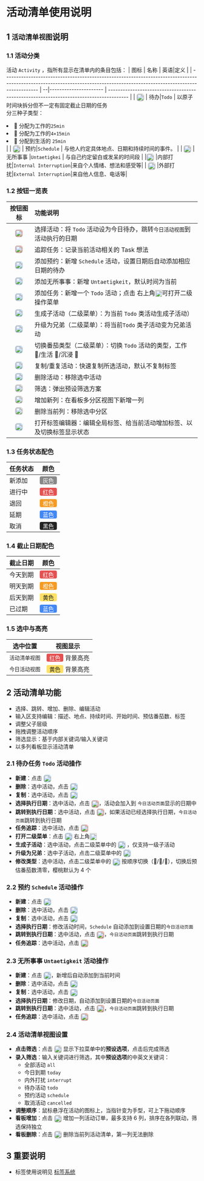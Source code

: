 # 活动清单使用说明

## 1 `活动清单视图`说明

### 1.1 活动分类

活动 `Activity` ，指所有显示在清单内的条目包括：
| 图标 | 名称 | 英语|定义 |
| -------------------------------------------------------------------------------------------------------------------------------------------------------------------------- | --|---------------------- | -------------------------------------------------------------------------------------- |
| <img src="/icons/ApprovalsApp24Regular.svg" width="20" style="display:inline-block;vertical-align:middle;margin:0;background:rgb(224, 224, 224);border-radius: 6px;"> | 待办|`Todo` | 以原子时间块拆分但不一定有固定截止日期的任务<br>分三种子类型： <li>🍅 分配为工作的`25min`</li><li>🍒 分配为工作的`4×15min`</li><li>🍇 分配到生活的 `25min` </li> |
| <img src="/icons/CalendarCheckmark20Regular.svg" width="20" style="display:inline-block;vertical-align:middle;margin:0;background:rgb(224, 224, 224);border-radius: 6px;"> | 预约|`Schedule` | 与他人约定具体地点、日期和持续时间的事件。 |
| <img src="/icons/Cloud24Regular.svg" width="20" style="display:inline-block;vertical-align:middle;margin:0;background:rgb(224, 224, 224);border-radius: 6px;"> | 无所事事 |`Untaetigkei` | 与自己约定留白或发呆的时间段 |
|<img src="/icons/Chat24Regular.svg" width="20" style="display:inline-block;vertical-align:middle;margin:0;background:rgb(224, 224, 224);border-radius: 6px;"> |内部打扰|`Internal Interruption`|来自个人情绪、想法和感受等|
| <img src="/icons/VideoPersonCall24Regular.svg" width="20" style="display:inline-block;vertical-align:middle;margin:0;background:rgb(224, 224, 224);border-radius: 6px;"> |外部打扰|`External Interruption`|来自他人信息、电话等|

### 1.2 按钮一览表

|                                                                                    按钮图标                                                                                    | 功能说明                                                                                                                                                            |
| :----------------------------------------------------------------------------------------------------------------------------------------------------------------------------: | :------------------------------------------------------------------------------------------------------------------------------------------------------------------ |
|   <img src="/icons/ChevronCircleLeft48Regular.svg" width="20" style="display:inline-block;vertical-align:middle;margin:0;background:rgb(248, 179, 167);border-radius: 6px;">   | 选择活动：将 `Todo` 活动设为今日待办，跳转`今日活动视图`到活动执行的日期                                                                                            |
|   <img src="/icons/ChevronCircleDown48Regular.svg" width="20" style="display:inline-block;vertical-align:middle;margin:0;background:rgb(248, 179, 167);border-radius: 6px;">   | 追踪任务：记录当前活动相关的 Task 想法                                                                                                                              |
|      <img src="/icons/CalendarAdd24Regular.svg" width="20" style="display:inline-block;vertical-align:middle;margin:0;background:rgb(193, 226, 255);border-radius: 6px;">      | 添加预约：新增 `Schedule` 活动，设置日期后自动添加相应日期的待办                                                                                                    |
|       <img src="/icons/CloudAdd20Regular.svg" width="20" style="display:inline-block;vertical-align:middle;margin:0;background:rgb(193, 226, 255);border-radius: 6px;">        | 添加无所事事：新增 `Untaetigkeit`，默认时间为当前                                                                                                                   |
|       <img src="/icons/AddCircle24Regular.svg" width="20" style="display:inline-block;vertical-align:middle;margin:0;background:rgb(193, 226, 255);border-radius: 6px;">       | 添加任务：新增一个 `Todo` 活动；点击 右上角<img src="/icons/DotMark.svg" width="18" style="display:inline-block;vertical-align:middle;margin:0;">可打开二级操作菜单 |
| <img src="/icons/TextGrammarArrowRight24Regular.svg" width="20" style="display:inline-block;vertical-align:middle;margin:0;background:rgb(193, 226, 255);border-radius: 6px;"> | 生成子活动（二级菜单）：为当前 `Todo` 类活动生成子活动）                                                                                                            |
| <img src="/icons/TextGrammarArrowLeft24Regular.svg" width="20" style="display:inline-block;vertical-align:middle;margin:0;background:rgb(193, 226, 255);border-radius: 6px;">  | 升级为兄弟（二级菜单）：将当前`Todo` 类子活动变为兄弟活动                                                                                                           |
|        <img src="/icons/LeafTwo24Regular.svg" width="20" style="display:inline-block;vertical-align:middle;margin:0;background:rgb(193, 226, 255);border-radius: 6px;">        | 切换番茄类型（二级菜单）：切换 `Todo` 活动的类型，工作 🍅/生活 🍇/沉浸 🍒                                                                                           |
|    <img src="/icons/ArrowRepeatAll24Regular.svg" width="20" style="display:inline-block;vertical-align:middle;margin:0;background:rgb(193, 226, 255);border-radius: 6px;">     | 复制/重复活动：快速复制所选活动，默认不复制标签                                                                                                                     |
|        <img src="/icons/Delete24Regular.svg" width="20" style="display:inline-block;vertical-align:middle;margin:0;background:rgb(193, 226, 255);border-radius: 6px;">         | 删除活动：移除选中活动                                                                                                                                              |
|  <img src="/icons/DocumentTableSearch24Regular.svg" width="20" style="display:inline-block;vertical-align:middle;margin:0;background:rgb(224, 224, 224);border-radius: 6px;">  | 筛选：弹出预设筛选方案                                                                                                                                              |
|          <img src="/icons/Add16Regular.svg" width="20" style="display:inline-block;vertical-align:middle;margin:0;background:rgb(224, 224, 224);border-radius: 6px;">          | 增加新列：在看板多分区视图下新增一列                                                                                                                                |
|       <img src="/icons/Subtract16Regular.svg" width="20" style="display:inline-block;vertical-align:middle;margin:0;background:rgb(224, 224, 224);border-radius: 6px;">        | 删除当前列：移除选中分区                                                                                                                                            |
|          <img src="/icons/Tag16Regular.svg" width="20" style="display:inline-block;vertical-align:middle;margin:0;background:rgb(193, 226, 255);border-radius: 6px;">          | 打开标签编辑器：编辑全局标签、给当前活动增加标签、以及切换标签显示状态                                                                                              |

### 1.3 任务状态配色

| 任务状态 | 颜色                                                                                                                             |
| -------- | -------------------------------------------------------------------------------------------------------------------------------- |
| 新添加   | <span style="display:inline-block; background:#888; color:#fff; padding:0 8px; border-radius:4px; font-size:90%;">灰色</span>    |
| 进行中   | <span style="display:inline-block; background:#e55151; color:#fff; padding:0 8px; border-radius:4px; font-size:90%;">红色</span> |
| 退回     | <span style="display:inline-block; background:#f59b23; color:#fff; padding:0 8px; border-radius:4px; font-size:90%;">橙色</span> |
| 延期     | <span style="display:inline-block; background:#4287f5; color:#fff; padding:0 8px; border-radius:4px; font-size:90%;">蓝色</span> |
| 取消     | <span style="display:inline-block; background:#222; color:#fff; padding:0 8px; border-radius:4px; font-size:90%;">黑色</span>    |

### 1.4 截止日期配色

| 截止日期 | 颜色                                                                                                                             |
| -------- | -------------------------------------------------------------------------------------------------------------------------------- |
| 今天到期 | <span style="display:inline-block; background:#e55151; color:#fff; padding:0 8px; border-radius:4px; font-size:90%;">红色</span> |
| 明天到期 | <span style="display:inline-block; background:#f59b23; color:#fff; padding:0 8px; border-radius:4px; font-size:90%;">橙色</span> |
| 后天到期 | <span style="display:inline-block; background:#ffe066; color:#222; padding:0 8px; border-radius:4px; font-size:90%;">黄色</span> |
| 已过期   | <span style="display:inline-block; background:#4287f5; color:#fff; padding:0 8px; border-radius:4px; font-size:90%;">蓝色</span> |

### 1.5 选中与高亮

| 选中位置       | 视图显示                                                                                                                                  |
| -------------- | ----------------------------------------------------------------------------------------------------------------------------------------- |
| `活动清单视图` | <span style="display:inline-block; background:#e55151; color:#fff; padding:0 8px; border-radius:4px; font-size:90%;">红色</span> 背景高亮 |
| `今日活动视图` | <span style="display:inline-block; background:#ffe066; color:#222; padding:0 8px; border-radius:4px; font-size:90%;">黄色</span> 背景高亮 |

## 2 活动清单功能

- 选择、跳转、增加、删除、编辑活动
- 输入区支持编辑：描述、地点、持续时间、开始时间、预估番茄数、标签
- 调整父子层级
- 拖拽调整活动顺序
- 筛选显示：基于内部关键词/输入关键词
- 以多列看板显示活动清单

### 2.1 待办任务 `Todo` 活动操作

- **新建**：点击 <img src="/icons/AddCircle24Regular.svg" width="20" style="display:inline-block;vertical-align:middle;margin:0; background:rgb(193, 226, 255);border-radius: 6px;">
- **删除**：选中活动，点击 <img src="/icons/Delete24Regular.svg" width="20" style="display:inline-block;vertical-align:middle;margin:0;background:rgb(193, 226, 255);border-radius: 6px;">
- **复制**：选中活动，点击 <img src="/icons/ArrowRepeatAll24Regular.svg" width="20" style="display:inline-block;vertical-align:middle;margin:0;background:rgb(193, 226, 255);border-radius: 6px;">
- **选择执行日期**：选中活动，点击 <img src="/icons/ChevronCircleLeft48Regular.svg" width="20" style="display:inline-block;vertical-align:middle;margin:0;background:rgb(248, 179, 167);border-radius: 6px;">，活动会加入到 `今日活动页面`显示的日期中
- **跳转到执行日期**：选中活动，点击 <img src="/icons/ChevronCircleLeft48Regular.svg" width="20" style="display:inline-block;vertical-align:middle;margin:0;background:rgb(248, 179, 167);border-radius: 6px;">，如果活动已经选择执行日期，`今日活动页面`跳转到执行日期
- **任务追踪**：选中活动，点击 <img src="/icons/ChevronCircleDown48Regular.svg" width="20" style="display:inline-block;vertical-align:middle;margin:0;background:rgb(248, 179, 167);border-radius: 6px;">
- **打开二级菜单**：点击 <img src="/icons/AddCircle24Regular.svg" width="20" style="display:inline-block;vertical-align:middle;margin:0; background:rgb(193, 226, 255);border-radius: 6px;"> 右上角<img src="/icons/DotMark.svg" width="18" style="display:inline-block;vertical-align:middle;margin:0;">
- **生成子活动**：选中活动，点击二级菜单中的 <img src="/icons/TextGrammarArrowRight24Regular.svg" width="20" style="display:inline-block;vertical-align:middle;margin:0;background:rgb(193, 226, 255);border-radius: 6px;"> ，仅支持一级子活动
- **升级为兄弟**：选中子活动，点击二级菜单中的 <img src="/icons/TextGrammarArrowLeft24Regular.svg" width="20" style="display:inline-block;vertical-align:middle;margin:0;background:rgb(193, 226, 255);border-radius: 6px;">
- **修改类型**：选中活动，点击二级菜单中的 <img src="/icons/LeafTwo24Regular.svg" width="20" style="display:inline-block;vertical-align:middle;margin:0;background:rgb(193, 226, 255);border-radius: 6px;"> 按顺序切换（🍅/🍒/🍇），切换后预估番茄数清零，樱桃默认为 4 个

### 2.2 预约 `Schedule` 活动操作

- **新建**：点击 <img src="/icons/CalendarAdd24Regular.svg" width="20" style="display:inline-block;vertical-align:middle;margin:0;background:rgb(193, 226, 255);border-radius: 6px;">
- **删除**：选中活动，点击 <img src="/icons/Delete24Regular.svg" width="20" style="display:inline-block;vertical-align:middle;margin:0;background:rgb(193, 226, 255);border-radius: 6px;">
- **复制**：选中活动，点击 <img src="/icons/ArrowRepeatAll24Regular.svg" width="20" style="display:inline-block;vertical-align:middle;margin:0;background:rgb(193, 226, 255);border-radius: 6px;">
- **选择执行日期**：修改活动时间，`Schedule` 自动添加到设置日期的`今日活动页面`
- **跳转到执行日期**：选中活动，点击 <img src="/icons/ChevronCircleLeft48Regular.svg" width="20" style="display:inline-block;vertical-align:middle;margin:0;background:rgb(248, 179, 167);border-radius: 6px;">，`今日活动页面`跳转到执行日期
- **任务追踪**：选中活动，点击 <img src="/icons/ChevronCircleDown48Regular.svg" width="20" style="display:inline-block;vertical-align:middle;margin:0;background:rgb(248, 179, 167);border-radius: 6px;">

### 2.3 无所事事 `Untaetigkeit` 活动操作

- **新建**：点击 <img src="/icons/CloudAdd20Regular.svg" width="20" style="display:inline-block;vertical-align:middle;margin:0;background:rgb(193, 226, 255);border-radius: 6px;">，新增后自动添加到当前时间
- **删除**：选中活动，点击 <img src="/icons/Delete24Regular.svg" width="20" style="display:inline-block;vertical-align:middle;margin:0;background:rgb(193, 226, 255);border-radius: 6px;">
- **复制**：选中活动，点击 <img src="/icons/ArrowRepeatAll24Regular.svg" width="20" style="display:inline-block;vertical-align:middle;margin:0;background:rgb(193, 226, 255);border-radius: 6px;">
- **选择执行日期**：修改日期，自动添加到设置日期的`今日活动页面`
- **跳转到执行日期**：选中活动，点击 <img src="/icons/ChevronCircleLeft48Regular.svg" width="20" style="display:inline-block;vertical-align:middle;margin:0;;background:rgb(248, 179, 167);border-radius: 6px;">，`今日活动页面`跳转到执行日期
- **任务追踪**：选中活动，点击 <img src="/icons/ChevronCircleDown48Regular.svg" width="20" style="display:inline-block;vertical-align:middle;margin:0;;background:rgb(248, 179, 167);border-radius: 6px;">

### 2.4 活动清单视图设置

- **点击筛选**：点击 <img src="/icons/DocumentTableSearch24Regular.svg" width="20" style="display:inline-block;vertical-align:middle;margin:0;background:rgb(224, 224, 224);border-radius: 6px;"> 显示下拉菜单中的**预设选项**，点击后完成筛选
- **录入筛选**：输入关键词进行筛选，其中**预设选项**的中英文关键词：
  - 全部活动 `all`
  - 今日到期 `today`
  - 内外打扰 `interrupt`
  - 待办活动 `todo`
  - 预约活动 `schedule`
  - 取消活动 `cancelled`
- **调整顺序**：鼠标悬浮在活动的图标上，当指针变为手型，可上下拖动顺序
- **看板增加**：点击 <img src="/icons/Add16Regular.svg" width="20" style="display:inline-block;vertical-align:middle;margin:0;background:rgb(224, 224, 224);border-radius: 6px;"> 增加一列活动订单，最多支持 6 列，排序在各列联动，筛选保持独立
- **看板删除**：点击 <img src="/icons/Subtract16Regular.svg" width="20" style="display:inline-block;vertical-align:middle;margin:0;background:rgb(224, 224, 224);border-radius: 6px;"> 删除当前列活动清单，第一列无法删除

## 3 重要说明

- 标签使用说明见 [标签系统](tag.md)
